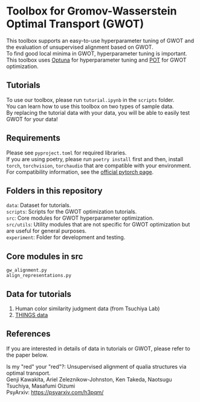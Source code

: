 # Toolbox for Gromov-Wasserstein Optimal Transport (GWOT)
This toolbox supports an easy-to-use hyperparameter tuning of GWOT and the evaluation of unsupervised alignment based on GWOT.  
To find good local minima in GWOT, hyperparameter tuning is important.  
This toolbox uses [Optuna](https://optuna.org/) for hyperparameter tuning and [POT](https://pythonot.github.io/) for GWOT optimization.  

## Tutorials
To use our toolbox, please run `tutorial.ipynb` in the `scripts` folder.  
You can learn how to use this toolbox on two types of sample data.  
By replacing the tutorial data with your data, you will be able to easily test GWOT for your data!  

## Requirements
Please see `pyproject.toml` for required libraries.  
If you are using poetry, please run `poetry install` first and then, install `torch`, `torchvision`, `torchaudio` that are compatible with your environment.  
For compatibility information, see the [official pytorch page](https://pytorch.org/get-started/locally/). 

## Folders in this repository  

`data`: Dataset for tutorials.  
`scripts`: Scripts for the GWOT optimization tutorials.  
`src`: Core modules for GWOT hyperparameter optimization.  
`src/utils`: Utility modules that are not specific for GWOT optimization but are useful for general purposes.  
`experiment`: Folder for development and testing. 

## Core modules in src  

`gw_alignment.py`  
`align_representations.py`  

## Data for tutorials

1. Human color similarity judgment data (from Tsuchiya Lab)  
2. [THINGS data](https://things-initiative.org/)  

## References
If you are interested in details of data in tutorials or GWOT, please refer to the paper below.  

Is my "red" your "red"?: Unsupervised alignment of qualia structures via optimal transport.  
Genji Kawakita, Ariel Zeleznikow-Johnston, Ken Takeda, Naotsugu Tsuchiya, Masafumi Oizumi  
PsyArxiv: https://psyarxiv.com/h3pqm/
